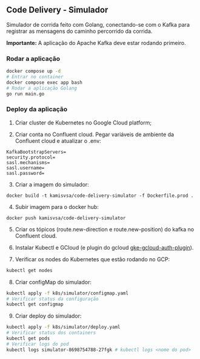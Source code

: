 ## Code Delivery - Simulador

Simulador de corrida feito com Golang, conectando-se com o Kafka para registrar as mensagens do caminho percorrido da corrida.

**Importante:** A aplicação do Apache Kafka deve estar rodando primeiro.

### Rodar a aplicação

````bash
docker compose up -d
# Entrar no container
docker compose exec app bash
# Rodar a aplicação Golang
go run main.go
````

### Deploy da aplicação

1. Criar cluster de Kubernetes no Google Cloud platform;

2. Criar conta no Confluent cloud. Pegar variáveis de ambiente da Confluent cloud e atualizar o .env:
````.env
KafkaBootstrapServers=
security.protocol=
sasl.mechanisms=
sasl.username=
sasl.password=
````

3. Criar a imagem do simulador:
````.env
docker build -t kamisvsa/code-delivery-simulator -f Dockerfile.prod .
````

4. Subir imagem para o docker hub:
````.env
docker push kamisvsa/code-delivery-simulator
````

5. Criar os tópicos (route.new-direction e route.new-position) do kafka no Confluent cloud.

6. Instalar Kubectl e GCloud (e plugin do gcloud [gke-gcloud-auth-plugin](https://cloud.google.com/blog/products/containers-kubernetes/kubectl-auth-changes-in-gke)).

7. Verificar os nodes do Kubernetes que estão rodando no GCP:
```bash
kubectl get nodes
```

8. Criar configMap do simulador:
```bash
kubectl apply -f k8s/simulator/configmap.yaml
# Verificar status da configuração
kubectl get configmap
```

9. Criar deploy do simulador:
```bash
kubectl apply -f k8s/simulator/deploy.yaml
# Verificar status dos containers
kubectl get pods
# Verificar logs do pod
kubectl logs simulator-8698754788-27fgk # kubectl logs <nome do pod>
```